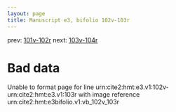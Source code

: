 ```yaml
---
layout: page
title: Manuscript e3, bifolio 102v-103r
---
```


prev: [101v-102r](../101v-102r/) next: [103v-104r](../103v-104r/)

# Bad data

Unable to format page for line urn:cite2:hmt:e3.v1:102v-urn:cite2:hmt:e3.v1:103r with image reference urn:cite2:hmt:e3bifolio.v1:vb_102v_103r
